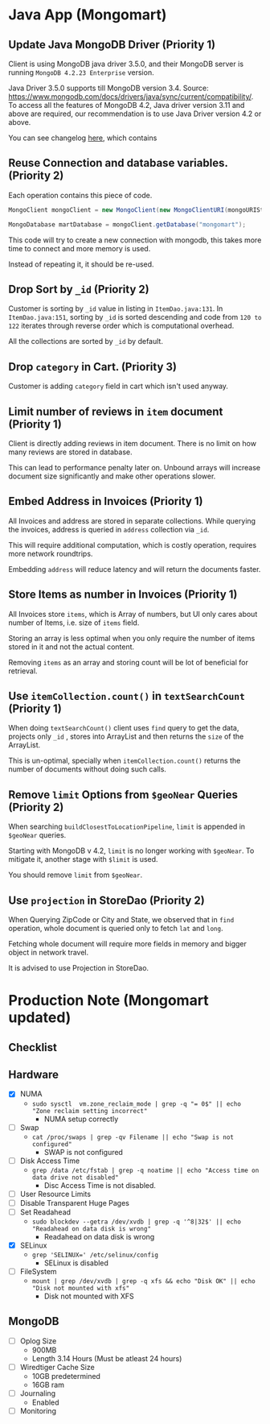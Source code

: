 # Java App (Mongomart)

## Update Java MongoDB Driver (Priority 1)

Client is using MongoDB java driver 3.5.0, and their MongoDB server is running `MongoDB 4.2.23 Enterprise` version. 

Java Driver 3.5.0 supports till MongoDB version 3.4. Source: https://www.mongodb.com/docs/drivers/java/sync/current/compatibility/. To access all the features of MongoDB 4.2, Java driver version 3.11 and above are required, our recommendation is to use Java Driver version 4.2 or above. 

You can see changelog [here](https://github.com/mongodb/mongo-java-driver/release), which contains 

## Reuse Connection and database variables. (Priority 2)

Each operation contains this piece of code. 

```java
MongoClient mongoClient = new MongoClient(new MongoClientURI(mongoURIString));

MongoDatabase martDatabase = mongoClient.getDatabase("mongomart");
```

This code will try to create a new connection with mongodb, this takes more time to connect and more memory is used.

Instead of repeating it, it should be re-used.

## Drop Sort by `_id` (Priority 2)

Customer is sorting by `_id` value in listing in `ItemDao.java:131`. In `ItemDao.java:151`, sorting by `_id` is sorted descending and code from `120 to 122` iterates through reverse order which is computational overhead.

All the collections are sorted by `_id` by default. 

## Drop `category` in Cart. (Priority 3)

Customer is adding `category` field in cart which isn't used anyway.

## Limit number of reviews in `item` document (Priority 1)

Client is directly adding reviews in item document. There is no limit on how many reviews are stored in database.

This can lead to performance penalty later on. Unbound arrays will increase document size significantly and make other operations slower.

## Embed Address in Invoices (Priority 1)

All Invoices and address are stored in separate collections. While querying the invoices, address is queried in `address` collection via `_id`. 

This will require additional computation, which is costly operation, requires more network roundtrips. 

Embedding `address` will reduce latency and will return the documents faster.

## Store Items as number in Invoices (Priority 1)

All Invoices store `items`, which is Array of numbers, but UI only cares about number of Items, i.e. size of `items` field. 

Storing an array is less optimal when you only require the number of items stored in it and not the actual content. 

Removing `items` as an array and storing count will be lot of beneficial for retrieval.

## Use `itemCollection.count()` in `textSearchCount` (Priority 1)

When doing `textSearchCount()` client uses `find` query to get the data, projects only `_id` , stores into ArrayList and then returns the `size` of the ArrayList.

This is un-optimal, specially when `itemCollection.count()` returns the number of documents without doing such calls.

## Remove `limit` Options from `$geoNear` Queries (Priority 2)

When searching `buildClosestToLocationPipeline`, `limit` is appended in `$geoNear` queries.

Starting with MongoDB v 4.2, `limit` is no longer working with `$geoNear`. To mitigate it, another stage with `$limit` is used.

You should remove `limit` from `$geoNear`.

## Use `projection` in StoreDao (Priority 2)

When Querying ZipCode or City and State, we observed that in `find` operation, whole document is queried only to fetch `lat` and `long`. 

Fetching whole document will require more fields in memory and bigger object in network travel.

It is advised to use Projection in StoreDao.


# Production Note (Mongomart updated)

## Checklist

## Hardware
- [x] NUMA
	- `sudo sysctl  vm.zone_reclaim_mode | grep -q "= 0$" || echo "Zone reclaim setting incorrect"`
		- NUMA setup correctly
- [ ] Swap
	- `cat /proc/swaps | grep -qv Filename || echo "Swap is not configured"`
		- SWAP is not configured
- [ ] Disk Access Time
	- `grep /data /etc/fstab | grep -q noatime || echo "Access time on data drive not disabled"`
		- Disc Access Time is not disabled.
- [ ] User Resource Limits
- [ ] Disable Transparent Huge Pages
- [ ] Set Readahead
	- `sudo blockdev --getra /dev/xvdb | grep -q '^8|32$' || echo "Readahead on data disk is wrong" `
		- Readahead on data disk is wrong
- [x] SELinux
	- `grep 'SELINUX=' /etc/selinux/config`
		- SELinux is disabled
- [ ] FileSystem
	- `mount | grep /dev/xvdb | grep -q xfs && echo "Disk OK" || echo "Disk not mounted with xfs"`
		- Disk not mounted with XFS

## MongoDB
- [ ] Oplog Size
	- 900MB
	- Length 3.14 Hours (Must be atleast 24 hours)
- [ ] Wiredtiger Cache Size
	- 10GB predetermined
	- 16GB ram
- [ ] Journaling
	- Enabled
- [ ] Monitoring